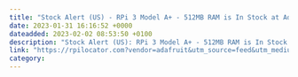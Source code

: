 ```yaml
---
title: "Stock Alert (US) - RPi 3 Model A+ - 512MB RAM is In Stock at Adafruit 100 units in stock."
date: 2023-01-31 16:16:52 +0000
dateadded: 2023-02-02 08:53:50 +0100
description: "Stock Alert (US): RPi 3 Model A+ - 512MB RAM is In Stock at Adafruit 100 units in stock."
link: "https://rpilocator.com?vendor=adafruit&utm_source=feed&utm_medium=rss"
category:
---
```

